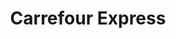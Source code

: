 ---
title: "Carrefour Express"
url: /valladolid/carrefour-express-calle-del-portillo-de-balboa/
shop: Lebensmittel
---